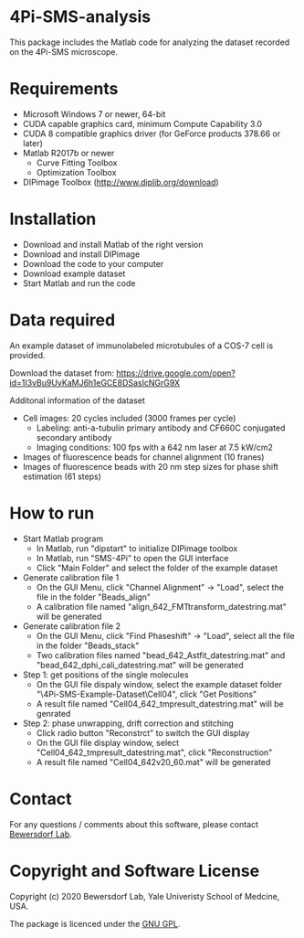 # 4Pi-SMS-analysis
This package includes the Matlab code for analyzing the dataset recorded on the 4Pi-SMS microscope.

# Requirements
  - Microsoft Windows 7 or newer, 64-bit
  - CUDA capable graphics card, minimum Compute Capability 3.0
  - CUDA 8 compatible graphics driver (for GeForce products 378.66 or later)
  - Matlab R2017b or newer  
    - Curve Fitting Toolbox
    - Optimization Toolbox
  - DIPimage Toolbox (http://www.diplib.org/download)
    
# Installation
  - Download and install Matlab of the right version 
  - Download and install DIPimage
  - Download the code to your computer
  - Download example dataset
  - Start Matlab and run the code

# Data required
An example dataset of immunolabeled microtubules of a COS-7 cell is provided. 

Download the dataset from: https://drive.google.com/open?id=1I3vBu9UyKaMJ6h1eGCE8DSasIcNGrG9X

Additonal information of the dataset
  - Cell images: 20 cycles included (3000 frames per cycle)
    - Labeling: anti-a-tubulin primary antibody and CF660C conjugated secondary antibody
    - Imaging conditions: 100 fps with a 642 nm laser at 7.5 kW/cm2 
  - Images of fluorescence beads for channel alignment (10 franes)
  - Images of fluorescence beads with 20 nm step sizes for phase shift estimation (61 steps)

# How to run
  - Start Matlab program
    - In Matlab, run "dipstart" to initialize DIPimage toolbox
    - In Matlab, run "SMS-4Pi" to open the GUI interface 
    - Click "Main Folder" and select the folder of the example dataset
  - Generate calibration file 1
    - On the GUI Menu, click "Channel Alignment" -> "Load", select the file in the folder "Beads_align"
    - A calibration file named "align_642_FMTtransform_datestring.mat" will be generated
  - Generate calibration file 2
    - On the GUI Menu, click "Find Phaseshift" -> "Load", select all the file in the folder "Beads_stack"
    - Two calibration files named "bead_642_Astfit_datestring.mat" and "bead_642_dphi_cali_datestring.mat" will be generated
  - Step 1: get positions of the single molecules
    - On the GUI file dispaly window, select the example dataset folder "\4Pi-SMS-Example-Dataset\Cell04", click "Get Positions"
    - A result file named "Cell04_642_tmpresult_datestring.mat" will be genrated
  - Step 2: phase unwrapping, drift correction and stitching
    - Click radio button "Reconstrct" to switch the GUI display
    - On the GUI file display window, select "Cell04_642_tmpresult_datestring.mat", click "Reconstruction"
    - A result file named "Cell04_642v20_60.mat" will be generated

# Contact
For any questions / comments about this software, please contact [Bewersdorf Lab](http://www.bewersdorflab.org/).

# Copyright and Software License
Copyright (c) 2020 Bewersdorf Lab, Yale Univeristy School of Medcine, USA.

The package is licenced under the [GNU GPL](https://www.gnu.org/licenses/). 
